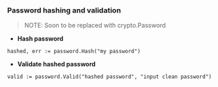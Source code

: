 ### Password hashing and validation

> NOTE: Soon to be replaced with crypto.Password

* **Hash password**
```
hashed, err := password.Hash("my password")
```

* **Validate hashed password**
```
valid := password.Valid("hashed password", "input clean password")
```